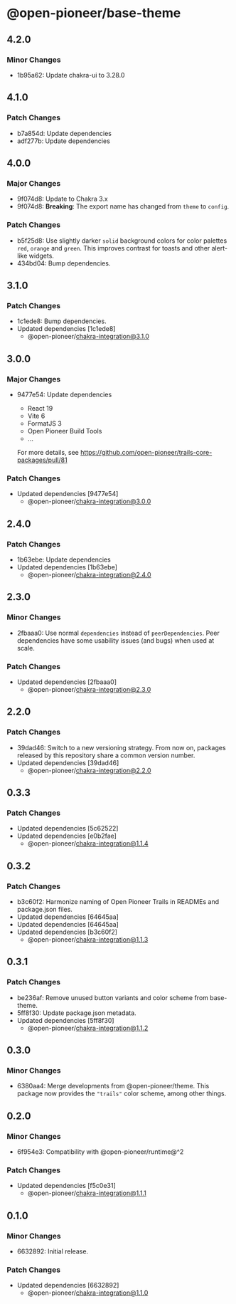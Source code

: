 # @open-pioneer/base-theme

## 4.2.0

### Minor Changes

- 1b95a62: Update chakra-ui to 3.28.0

## 4.1.0

### Patch Changes

- b7a854d: Update dependencies
- adf277b: Update dependencies

## 4.0.0

### Major Changes

- 9f074d8: Update to Chakra 3.x
- 9f074d8: **Breaking**: The export name has changed from `theme` to `config`.

### Patch Changes

- b5f25d8: Use slightly darker `solid` background colors for color palettes `red`, `orange` and `green`.
  This improves contrast for toasts and other alert-like widgets.
- 434bd04: Bump dependencies.

## 3.1.0

### Patch Changes

- 1c1ede8: Bump dependencies.
- Updated dependencies [1c1ede8]
    - @open-pioneer/chakra-integration@3.1.0

## 3.0.0

### Major Changes

- 9477e54: Update dependencies
    - React 19
    - Vite 6
    - FormatJS 3
    - Open Pioneer Build Tools
    - ...

    For more details, see https://github.com/open-pioneer/trails-core-packages/pull/81

### Patch Changes

- Updated dependencies [9477e54]
    - @open-pioneer/chakra-integration@3.0.0

## 2.4.0

### Patch Changes

- 1b63ebe: Update dependencies
- Updated dependencies [1b63ebe]
    - @open-pioneer/chakra-integration@2.4.0

## 2.3.0

### Minor Changes

- 2fbaaa0: Use normal `dependencies` instead of `peerDependencies`. Peer dependencies have some usability issues (and bugs) when used at scale.

### Patch Changes

- Updated dependencies [2fbaaa0]
    - @open-pioneer/chakra-integration@2.3.0

## 2.2.0

### Patch Changes

- 39dad46: Switch to a new versioning strategy.
  From now on, packages released by this repository share a common version number.
- Updated dependencies [39dad46]
    - @open-pioneer/chakra-integration@2.2.0

## 0.3.3

### Patch Changes

- Updated dependencies [5c62522]
- Updated dependencies [e0b2fae]
    - @open-pioneer/chakra-integration@1.1.4

## 0.3.2

### Patch Changes

- b3c60f2: Harmonize naming of Open Pioneer Trails in READMEs and package.json files.
- Updated dependencies [64645aa]
- Updated dependencies [64645aa]
- Updated dependencies [b3c60f2]
    - @open-pioneer/chakra-integration@1.1.3

## 0.3.1

### Patch Changes

- be236af: Remove unused button variants and color scheme from base-theme.
- 5ff8f30: Update package.json metadata.
- Updated dependencies [5ff8f30]
    - @open-pioneer/chakra-integration@1.1.2

## 0.3.0

### Minor Changes

- 6380aa4: Merge developments from @open-pioneer/theme.
  This package now provides the `"trails"` color scheme, among other things.

## 0.2.0

### Minor Changes

- 6f954e3: Compatibility with @open-pioneer/runtime@^2

### Patch Changes

- Updated dependencies [f5c0e31]
    - @open-pioneer/chakra-integration@1.1.1

## 0.1.0

### Minor Changes

- 6632892: Initial release.

### Patch Changes

- Updated dependencies [6632892]
    - @open-pioneer/chakra-integration@1.1.0
